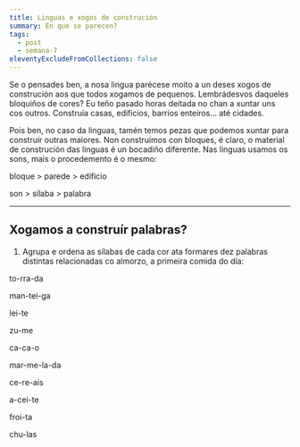 ```yaml
---
title: Linguas e xogos de construción
summary: En que se parecen?
tags:
  - post
  - semana-7
eleventyExcludeFromCollections: false
---
```

Se o pensades ben, a nosa lingua parécese moito a un deses xogos de construción aos que todos xogamos de pequenos. Lembrádesvos daqueles bloquiños de cores? Eu teño pasado horas deitada no chan a xuntar uns cos outros. Construía casas, edificios, barrios enteiros... até cidades.

Pois ben, no caso da linguas, tamén temos pezas que podemos xuntar para construír outras maiores. Non construímos con bloques, é claro, o material de construción das linguas é un bocadiño diferente. Nas linguas usamos os sons, mais o procedemento é o mesmo:

bloque > parede > edificio

son > sílaba > palabra

- - -

## Xogamos a construír palabras?

1. Agrupa e ordena as sílabas de cada cor ata formares dez palabras distintas relacionadas co almorzo, a primeira comida do día:

<e-answer>to</answer>-<e-answer>rra</answer>-<e-answer>da</answer>

<e-answer>man</answer>-<e-answer>tei</answer>-<e-answer>ga</answer>

<e-answer>lei</answer>-<e-answer>te</answer>

<e-answer>zu</answer>-<e-answer>me</answer>

<e-answer>ca</answer>-<e-answer>ca</answer>-<e-answer>o</answer>

<e-answer>mar</answer>-<e-answer>me</answer>-<e-answer>la</answer>-<e-answer>da</answer>

<e-answer>ce</answer>-<e-answer>re</answer>-<e-answer>ais</answer>

<e-answer>a</answer>-<e-answer>cei</answer>-<e-answer>te</answer>

<e-answer>froi</answer>-<e-answer>ta</answer>

<e-answer>chu</answer>-<e-answer>las</answer>